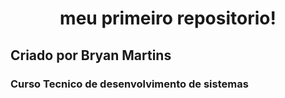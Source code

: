 <h1 align= "center">meu primeiro repositorio! </h1>
<h2>Criado por Bryan Martins</h2>
<h3>Curso Tecnico de desenvolvimento de sistemas</h3>
